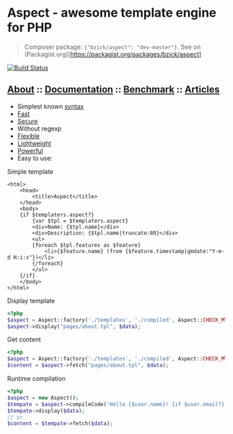 Aspect - awesome template engine for PHP
==========================

> Composer package: `{"bzick/aspect": "dev-master"}`. See on (Packagist.org)[https://packagist.org/packages/bzick/aspect]

[![Build Status](https://travis-ci.org/bzick/aspect.png?branch=master)](https://travis-ci.org/bzick/aspect)
## [About](./docs/about.md) :: [Documentation](./docs/main.md) :: [Benchmark](./docs/benchmark.md) :: [Articles](./docs/articles.md)

* Simplest known [syntax](./docs/syntax.md)
* [Fast](./docs/benchmark.md)
* [Secure](./docs/settings.md)
* Without regexp
* [Flexible](./docs/main.md#extends)
* [Lightweight](./docs/benchmark.md#satistic)
* [Powerful](./docs/main.md)
* Easy to use:

Simple template

```smarty
<html>
    <head>
        <title>Aspect</title>
    </head>
    <body>
    {if $templaters.aspect?}
        {var $tpl = $templaters.aspect}
        <div>Name: {$tpl.name}</div>
        <div>Description: {$tpl.name|truncate:80}</div>
        <ul>
        {foreach $tpl.features as $feature}
            <li>{$feature.name} (from {$feature.timestamp|gmdate:"Y-m-d H:i:s"})</li>
        {/foreach}
        </ul>
    {/if}
    </body>
</html>
```

Display template

```php
<?php
$aspect = Aspect::factory('./templates', './compiled', Aspect::CHECK_MTIME);
$aspect->display("pages/about.tpl", $data);
```

Get content

```php
<?php
$aspect = Aspect::factory('./templates', './compiled', Aspect::CHECK_MTIME);
$content = $aspect->fetch("pages/about.tpl", $data);
```

Runtime compilation

```php
<?php
$aspect = new Aspect();
$tempate = $aspect->compileCode('Hello {$user.name}! {if $user.email?} Your email: {$user.email} {/if}');
$tempate->display($data);
// or
$content = $tempate->fetch($data);
```
